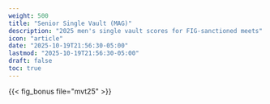 ```yaml
---
weight: 500
title: "Senior Single Vault (MAG)"
description: "2025 men's single vault scores for FIG-sanctioned meets"
icon: "article"
date: "2025-10-19T21:56:30-05:00"
lastmod: "2025-10-19T21:56:30-05:00"
draft: false
toc: true
---
```


{{< fig_bonus file="mvt25" >}}
